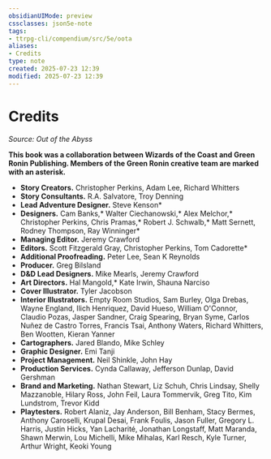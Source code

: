 ```yaml
---
obsidianUIMode: preview
cssclasses: json5e-note
tags:
- ttrpg-cli/compendium/src/5e/oota
aliases:
- Credits
type: note
created: 2025-07-23 12:39
modified: 2025-07-23 12:39
---
```

# Credits
*Source: Out of the Abyss* 

**This book was a collaboration between Wizards of the Coast and Green Ronin Publishing. Members of the Green Ronin creative team are marked with an asterisk.**

- **Story Creators.** Christopher Perkins, Adam Lee, Richard Whitters  
- **Story Consultants.** R.A. Salvatore, Troy Denning  
- **Lead Adventure Designer.** Steve Kenson*  
- **Designers.** Cam Banks,* Walter Ciechanowski,* Alex Melchor,* Christopher Perkins, Chris Pramas,* Robert J. Schwalb,* Matt Sernett, Rodney Thompson, Ray Winninger*  
- **Managing Editor.** Jeremy Crawford  
- **Editors.** Scott Fitzgerald Gray, Christopher Perkins, Tom Cadorette*  
- **Additional Proofreading.** Peter Lee, Sean K Reynolds  
- **Producer.** Greg Bilsland  
- **D&D Lead Designers.** Mike Mearls, Jeremy Crawford  
- **Art Directors.** Hal Mangold,* Kate Irwin, Shauna Narciso  
- **Cover Illustrator.** Tyler Jacobson  
- **Interior Illustrators.** Empty Room Studios, Sam Burley, Olga Drebas, Wayne England, Ilich Henriquez, David Hueso, William O'Connor, Claudio Pozas, Jasper Sandner, Craig Spearing, Bryan Syme, Carlos Nuñez de Castro Torres, Francis Tsai, Anthony Waters, Richard Whitters, Ben Wootten, Kieran Yanner  
- **Cartographers.** Jared Blando, Mike Schley  
- **Graphic Designer.** Emi Tanji  
- **Project Management.** Neil Shinkle, John Hay  
- **Production Services.** Cynda Callaway, Jefferson Dunlap, David Gershman  
- **Brand and Marketing.** Nathan Stewart, Liz Schuh, Chris Lindsay, Shelly Mazzanoble, Hilary Ross, John Feil, Laura Tommervik, Greg Tito, Kim Lundstrom, Trevor Kidd  
- **Playtesters.** Robert Alaniz, Jay Anderson, Bill Benham, Stacy Bermes, Anthony Caroselli, Krupal Desai, Frank Foulis, Jason Fuller, Gregory L. Harris, Justin Hicks, Yan Lacharité, Jonathan Longstaff, Matt Maranda, Shawn Merwin, Lou Michelli, Mike Mihalas, Karl Resch, Kyle Turner, Arthur Wright, Keoki Young